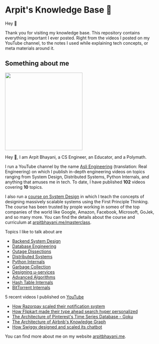 # Arpit's Knowledge Base 🧠

Hey 🙌‍

Thank you for visiting my knowledge base. This repository contains everything important I ever posted. Right from the videos I posted on my YouTube channel, to the notes I used while explaining tech concepts, or meta materials around it.

## Something about me

<img width="256px" src="https://arpitbhayani.me/static/img/arpit.jpg" />

Hey 🙌‍, I am Arpit Bhayani, a CS Engineer, an Educator, and a Polymath.

I run a YouTube channel by the name [Asli Engineering](asliengineering.com) (translation: Real Engineering) on which I publish in-depth engineering videos on topics ranging from System Design,
Distributed Systems, Python Internals, and anything that amuses me in tech. To date, I have published **102** videos covering **10** topics.

I also run a [course on System Design](https://arpitbhayani.me/masterclass) in which I teach the concepts of designing massively scalable systems using the First Principle Thinking. The course has been trusted by prople working in someo of the top companies of the world like Google, Amazon, Facebook, Microsoft, GoJek, and so many more. You can find the details about the course and curriculum at [arpitbhayani.me/masterclass](https://arpitbhayani.me/masterclass).

Topics I like to talk about are

 - [Backend System Design](https://arpitbhayani.me/system-design)
 - [Database Engineering](https://arpitbhayani.me/database-engineering)
 - [Outage Dissections](https://arpitbhayani.me/outage-dissections)
 - [Distributed Systems](https://arpitbhayani.me/distributed-systems)
 - [Python Internals](https://arpitbhayani.me/python-internals)
 - [Garbage Collection](https://arpitbhayani.me/garbage-collection)
 - [Designing μ-services](https://arpitbhayani.me/microservices)
 - [Advanced Algorithms](https://arpitbhayani.me/advanced-algorithms)
 - [Hash Table Internals](https://arpitbhayani.me/hash-table-internals)
 - [BitTorrent Internals](https://arpitbhayani.me/bittorrent-internals)

5 recent videos I published on [YouTube](https://www.youtube.com/c/ArpitBhayani)

 - [How Razorpay scaled their notification system](https://youtube.com/watch?v=DQwlmTvs6xA)
 - [How Flipkart made their type ahead search hyper personalized](https://youtube.com/watch?v=NcNCty7_3kc)
 - [The Architecture of Pinterest's Time Series Database - Goku](https://youtube.com/watch?v=tZPTpa3JcKA)
 - [The Architecture of Airbnb's Knowledge Graph](https://youtube.com/watch?v=7xKgQmqkfD0)
 - [How Swiggy designed and scaled its chatbot](https://youtube.com/watch?v=W8LDyEOPaPY)

You can find more about me on my website [arpitbhayani.me](arpitbhayani.me).